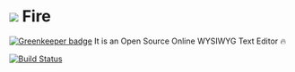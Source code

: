 # ![](https://cdn2.iconfinder.com/data/icons/bitsies/128/Fire-32.png) Fire

[![Greenkeeper badge](https://badges.greenkeeper.io/maddhruv/fire.svg)](https://greenkeeper.io/)
It is an Open Source Online WYSIWYG Text Editor :fire:

[![Build Status](https://travis-ci.org/maddhruv/fire.svg?branch=master)](https://travis-ci.org/maddhruv/fire)

